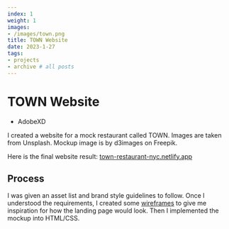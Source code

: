 ```yaml
---
index: 1
weight: 1
images:
- /images/town.png
title: TOWN Website
date: 2023-1-27
tags:
- projects
- archive # all posts
---
```


# TOWN Website
- AdobeXD

I created a website for a mock restaurant called TOWN. Images are taken from Unsplash. Mockup image is by d3images on Freepik.

Here is the final website result: <a target="_blank" href="https://town-restaurant-nyc.netlify.app/" style="color: var(--main);" onmouseover="this.style.color='var(--dark)'" onmouseout="this.style.color='var(--main)'">town-restaurant-nyc.netlify.app</a>

## Process

I was given an asset list and brand style guidelines to follow. Once I understood the requirements, I created some <a target="_blank" href="https://www.dropbox.com/s/ixo9y85d2jlttas/2023.1.23_GRA_310_Wireframes_Gomez.pdf?dl=0" style="color: var(--main);" onmouseover="this.style.color='var(--dark)'" onmouseout="this.style.color='var(--main)'"> wireframes</a> to give me inspiration for how the landing page would look. Then I implemented the mockup into HTML/CSS.

